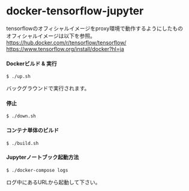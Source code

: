 # docker-tensorflow-jupyter

tensorflowのオフィシャルイメージをproxy環境で動作するようにしたもの  
オフィシャルイメージは以下を参照。  
https://hub.docker.com/r/tensorflow/tensorflow/  
https://www.tensorflow.org/install/docker?hl=ja

#### Dockerビルド & 実行

  ```
  $ ./up.sh
  ```
  バックグラウンドで実行されます。

#### 停止

  ```
  $ ./down.sh
  ```

#### コンテナ単体のビルド

  ```
  $ ./build.sh
  ```

#### Jupyterノートブック起動方法

  ```
  $ ./docker-compose logs
  ```

  ログ中にあるURLから起動して下さい。


